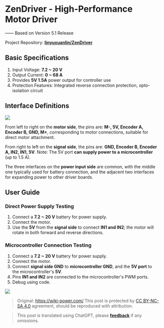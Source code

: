# ZenDriver - High-Performance Motor Driver

—— Based on Version 5.1 Release

Project Repository: [**linyuxuanlin/ZenDriver**](https://github.com/linyuxuanlin/ZenDriver)

## Basic Specifications

1. Input Voltage: **7.2 ~ 20 V**
2. Output Current: **0 ~ 68 A**
3. Provides **5V 1.5A** power output for controller use
4. Protection Features: Integrated reverse connection protection, opto-isolation circuit

## Interface Definitions

![](https://media.wiki-power.com/img/20200125192433.png)

From left to right on the **motor side**, the pins are: **M-, 5V, Encoder A, Encoder B, GND, M+**, corresponding to motor connections, suitable for direct motor attachment.

From right to left on the **signal side**, the pins are: **GND, Encoder B, Encoder A, IN2, IN1, 5V**. Note: The 5V port **can supply power to a microcontroller** (up to 1.5 A).

The three interfaces on the **power input side** are common, with the middle one typically used for battery connection, and the adjacent two interfaces for expanding power to other driver boards.

## User Guide

### Direct Power Supply Testing

1. Connect a **7.2 ~ 20 V** battery for power supply.
2. Connect the motor.
3. Use the **5V** from the **signal side** to connect **IN1 and IN2**; the motor will rotate in both forward and reverse directions.

### Microcontroller Connection Testing

1. Connect a **7.2 ~ 20 V** battery for power supply.
2. Connect the motor.
3. Connect **signal side GND** to **microcontroller GND**, and the **5V port** to the microcontroller's **5V**.
4. Pins **IN1 and IN2** are connected to the microcontroller's PWM ports.
5. Debug using code.

![](https://media.wiki-power.com/img/20200125192734.png)

> Original: <https://wiki-power.com/>
> This post is protected by [CC BY-NC-SA 4.0](https://creativecommons.org/licenses/by/4.0/deed.en) agreement, should be reproduced with attribution.

> This post is translated using ChatGPT, please [**feedback**](https://github.com/linyuxuanlin/Wiki_MkDocs/issues/new) if any omissions.
